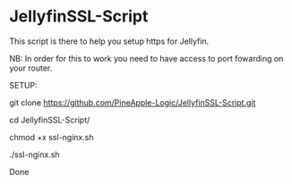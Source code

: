# JellyfinSSL-Script
This script is there to help you setup https for Jellyfin.

NB: In order for this to work you need to have access to port fowarding on your router.

SETUP:

git clone https://github.com/PineApple-Logic/JellyfinSSL-Script.git

cd JellyfinSSL-Script/

chmod +x ssl-nginx.sh

./ssl-nginx.sh

Done

